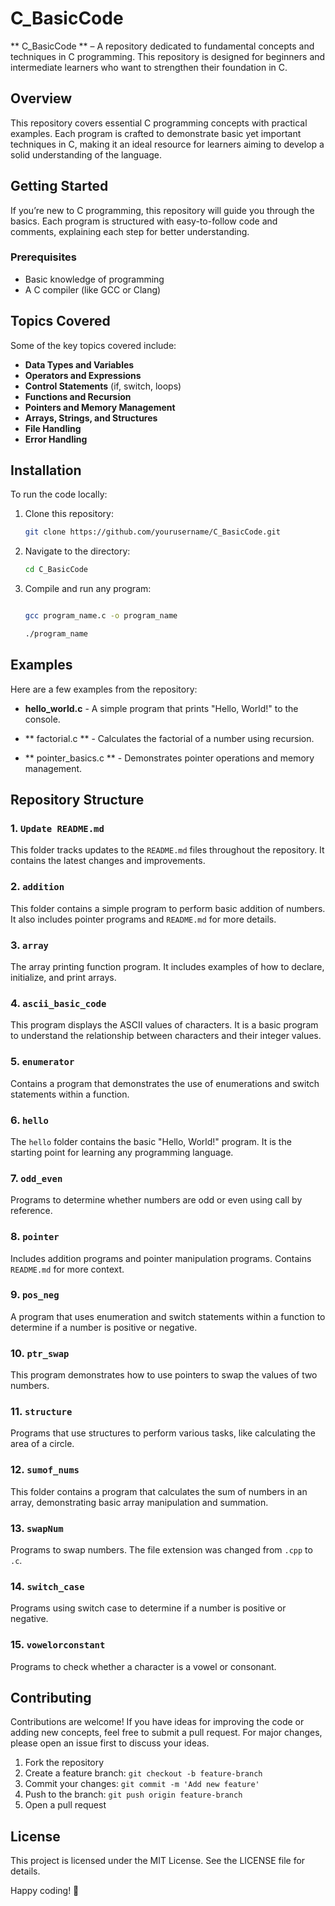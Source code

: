 # C_BasicCode

 ** C_BasicCode ** – A repository dedicated to fundamental concepts and techniques in C programming. This repository is designed for beginners and intermediate learners who want to strengthen their foundation in C.

## Overview

This repository covers essential C programming concepts with practical examples. Each program is crafted to demonstrate basic yet important techniques in C, making it an ideal resource for learners aiming to develop a solid understanding of the language.

## Getting Started

If you’re new to C programming, this repository will guide you through the basics. Each program is structured with easy-to-follow code and comments, explaining each step for better understanding.

### Prerequisites

- Basic knowledge of programming
- A C compiler (like GCC or Clang)

## Topics Covered

Some of the key topics covered include:

- **Data Types and Variables**
- **Operators and Expressions**
- **Control Statements** (if, switch, loops)
- **Functions and Recursion**
- **Pointers and Memory Management**
- **Arrays, Strings, and Structures**
- **File Handling**
- **Error Handling**

## Installation

To run the code locally:

1. Clone this repository:

    ```bash
    git clone https://github.com/yourusername/C_BasicCode.git
    ```

2. Navigate to the directory:


    ```bash
    cd C_BasicCode
    ```

3. Compile and run any program:

    ```bash

    gcc program_name.c -o program_name

    ./program_name

    ```

## Examples

Here are a few examples from the repository:

- **hello_world.c** - A simple program that prints "Hello, World!" to the console.

- ** factorial.c ** - Calculates the factorial of a number using recursion.

- ** pointer_basics.c ** - Demonstrates pointer operations and memory management.

## Repository Structure

### 1. `Update README.md`
This folder tracks updates to the `README.md` files throughout the repository. It contains the latest changes and improvements.

### 2. `addition`
This folder contains a simple program to perform basic addition of numbers. It also includes pointer programs and `README.md` for more details.

### 3. `array`
The array printing function program. It includes examples of how to declare, initialize, and print arrays.

### 4. `ascii_basic_code`
This program displays the ASCII values of characters. It is a basic program to understand the relationship between characters and their integer values.

### 5. `enumerator`
Contains a program that demonstrates the use of enumerations and switch statements within a function.

### 6. `hello`
The `hello` folder contains the basic "Hello, World!" program. It is the starting point for learning any programming language.

### 7. `odd_even`
Programs to determine whether numbers are odd or even using call by reference.

### 8. `pointer`
Includes addition programs and pointer manipulation programs. Contains `README.md` for more context.

### 9. `pos_neg`
A program that uses enumeration and switch statements within a function to determine if a number is positive or negative.

### 10. `ptr_swap`
This program demonstrates how to use pointers to swap the values of two numbers.

### 11. `structure`
Programs that use structures to perform various tasks, like calculating the area of a circle.

### 12. `sumof_nums`
This folder contains a program that calculates the sum of numbers in an array, demonstrating basic array manipulation and summation.

### 13. `swapNum`
Programs to swap numbers. The file extension was changed from `.cpp` to `.c`.

### 14. `switch_case`
Programs using switch case to determine if a number is positive or negative.

### 15. `vowelorconstant`
Programs to check whether a character is a vowel or consonant.

## Contributing

Contributions are welcome! If you have ideas for improving the code or adding new concepts, feel free to submit a pull request. For major changes, please open an issue first to discuss your ideas.

1. Fork the repository
2. Create a feature branch: `git checkout -b feature-branch`
3. Commit your changes: `git commit -m 'Add new feature'`
4. Push to the branch: `git push origin feature-branch`
5. Open a pull request

## License

This project is licensed under the MIT License. See the LICENSE file for details.

Happy coding! 🚀
